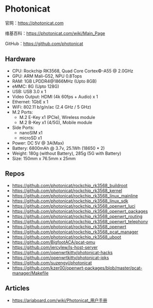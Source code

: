 # Photonicat

官网：<https://photonicat.com>

维基百科：<https://photonicat.com/wiki/Main_Page>

GitHub：<https://github.com/photonicat>

## Hardware

- CPU: Rockchip RK3568, Quad Core Cortex&copy;-A55 @ 2.0GHz
- GPU: ARM Mali-G52, NPU 0.8Tops
- RAM: 1GB LPDDR4@1866MHz (Upto 8GB)
- eMMC: 8G (Upto 128G)
- USB: USB 3.0 x 1
- Video Output: HDMI (4k 60fps + Audio) x 1
- Ethernet: 1GbE x 1
- WiFi: 802.11 b/g/n/ac (2.4 GHz / 5 GHz)
- M.2 Ports:
  - M.2 E-Key x1 (PCIe), Wireless module
  - M.2 B-Key x1 (4/5G), Mobile module
- Side Ports:
  - nanoSIM x1
  - microSD x1
- Power: DC 5V @ 3A(Max)
- Battery: 6800mAh @ 3.7v, 25.1Wh (18650 \* 2)
- Weight: 180g (without Battery), 285g (5G with Battery)
- Size: 150mm x 76.5mm x 25mm

## Repos

- <https://github.com/photonicat/rockchip_rk3568_buildroot>
- <https://github.com/photonicat/rockchip_rk3568_kernel>
- <https://github.com/photonicat/rockchip_rk3568_linux_mainline>
- <https://github.com/photonicat/rockchip_rk3568_linux_sdk>
- <https://github.com/photonicat/rockchip_rk3568_openwrt_luci>
- <https://github.com/photonicat/rockchip_rk3568_openwrt_packages>
- <https://github.com/photonicat/rockchip_rk3568_openwrt_routing>
- <https://github.com/photonicat/rockchip_rk3568_openwrt_telephony>
- <https://github.com/photonicat/rockchip_rk3568_openwrt>
- <https://github.com/photonicat/rockchip_rk3568_pcat_manager>
- <https://github.com/photonicat/rockchip_rk3568_uboot>
- <https://github.com/BigfootACA/pcat-pmu>
- <https://github.com/jercylew/ls-host-server>
- <https://github.com/openwrtkitty/photonicat-hacks>
- <https://github.com/openwrtkitty/photonicat-ipks>
- <https://github.com/suzengyi/photonicat>
- <https://github.com/kzer00/openwrt-packages/blob/master/pcat-manager/Makefile>

## Articles

- <https://ariaboard.com/wiki/Photonicat_用户手册>
